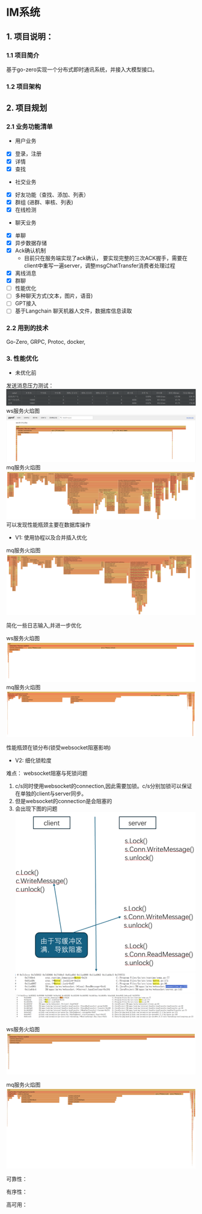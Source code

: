 # IM系统

## 1. 项目说明：

### 1.1 项目简介
基于go-zero实现一个分布式即时通讯系统，并接入大模型接口。

### 1.2 项目架构

## 2. 项目规划

### 2.1 业务功能清单

- 用户业务
- [x] 登录，注册 
- [x] 详情
- [x] 查找
- 社交业务
- [x] 好友功能（查找、添加、列表）
- [x] 群组 (进群、审核、列表)
-[x] 在线检测
- 聊天业务
- [x] 单聊
- [x] 异步数据存储
- [x] Ack确认机制
    - 目前只在服务端实现了ack确认， 要实现完整的三次ACK握手，需要在client中重写一遍server，调整msgChatTransfer消费者处理过程
- [x] 离线消息
- [x] 群聊
- [ ] 性能优化
- [ ] 多种聊天方式(文本，图片，语音)
- [ ] GPT接入
- [ ] 基于Langchain 聊天机器人文件，数据库信息读取

### 2.2 用到的技术

Go-Zero, GRPC, Protoc, docker,


### 3. 性能优化

- 未优化前

发送消息压力测试： 
![img.png](fig/v1_ws_压力测试.png)
ws服务火焰图
![img_1.png](fig/v1_ws_火焰图.png)
mq服务火焰图
![img.png](fig/v1_mq_火焰图.png)
可以发现性能瓶颈主要在数据库操作

- V1:
使用协程以及合并插入优化

mq服务火焰图
![img.png](fig/v2_mq_火焰图.png)

简化一些日志输入,并进一步优化

ws服务火焰图
![img.png](fig/v2_ws_火焰图.png)
mq服务火焰图
![img_1.png](fig/v2_mq_火焰图优化日志输出.png)

性能瓶颈在锁分布(锁受websocket阻塞影响)

- V2: 细化锁粒度

难点： websocket阻塞与死锁问题
1. c/s同时使用websocket的connection,因此需要加锁。c/s分别加锁可以保证在单独的client与server同步。
2. 但是websocket的connection是会阻塞的
3. 会出现下图的问题
![img.png](fig/死锁问题_分析.png)
![img_1.png](fig/死锁问题_分析2.png)
![img.png](fig/死锁问题_分析3.png)

ws服务火焰图
![img.png](fig/v3_ws_火焰图.png)

mq服务火焰图
![img_1.png](fig/v3_mq_火焰图.png)

可靠性：

有序性：

高可用：
